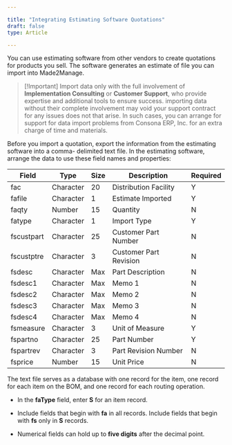 ```yaml
---

title: "Integrating Estimating Software Quotations"
draft: false
type: Article

---
```


You can use estimating software from other vendors to create quotations for products you sell. The software generates an estimate of file you can import into Made2Manage.

> [!Important] Import data only with the full involvement of **Implementation Consulting** or **Customer Support**, who provide expertise and additional tools to ensure success. importing data without their complete involvement may void your support contract for any issues does not that arise. In such cases, you can arrange for support for data import problems from Consona ERP, Inc. for an extra charge of time and materials.

Before you import a quotation, export the information from the estimating software into a comma- delimited text file. In the estimating software, arrange the data to use these field names and properties:

| Field      | Type      | Size | Description            | Required |
|------------|-----------|------|------------------------|----------|
| fac        | Character | 20   | Distribution Facility  | Y        |
| fafile     | Character | 1    | Estimate Imported      | Y        |
| faqty      | Number    | 15   | Quantity               | N        |
| fatype     | Character | 1    | Import Type            | Y        |
| fscustpart | Character | 25   | Customer Part Number   | N        |
| fscustptre | Character | 3    | Customer Part Revision | N        |
| fsdesc     | Character | Max  | Part Description       | N        |
| fsdesc1    | Character | Max  | Memo 1                 | N        |
| fsdesc2    | Character | Max  | Memo 2                 | N        |
| fsdesc3    | Character | Max  | Memo 3                 | N        |
| fsdesc4    | Character | Max  | Memo 4                 | N        |
| fsmeasure  | Character | 3    | Unit of Measure        | Y        |
| fspartno   | Character | 25   | Part Number            | Y        |
| fspartrev  | Character | 3    | Part Revision Number   | N        |
| fsprice    | Number    | 15   | Unit Price             | N        |

The text file serves as a database with one record for the item, one record for each item on the BOM, and one record for each routing operation.

- In the **faType** field, enter **S** for an item record.

- Include fields that begin with **fa** in all records. Include fields that begin with **fs** only in **S** records.

- Numerical fields can hold up to **five digits** after the decimal point.

​